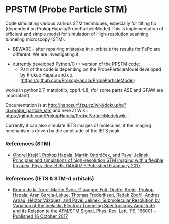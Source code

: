 # PPSTM (Probe Particle STM)
Code simulating various various STM techniques, especially for tilting tip (dependent on ProkopHapala/ProbeParticleModel)
This is implementation of efficient and simple model for simulation of High-resolution scanning tunneling microscopy (STM).

- BEWARE - after repairing misteake in d-orbitals the results for FePc are different. We are investigating it.

* currently developed Python/C++ version of the PPSTM code; 
  * Part of the code is depending on the ProbeParticleModel developed by Prokop Hapala and co. (https://github.com/ProkopHapala/ProbeParticleModel)

works in python2.7, matplotlib, cpp4.4.8, (for some parts ASE and GPAW are imporatant)

Documentation is at http://nanosurf.fzu.cz/wiki/doku.php?id=probe_particle_stm and here at Wiki: https://github.com/ProkopHapala/ProbeParticleModel/wiki .

Currently it can also simulate IETS images of molecules, if the imaging mechanism is driven by the amplitude of the IETS peak.

### References (STM)
* [Ondrej Krejčí, Prokop Hapala, Martin Ondráček, and Pavel Jelínek, Principles and simulations of high-resolution STM imaging with a flexible tip apex, Phys. Rev. B 95, 045407 – Published 6 January 2017 ](https://journals.aps.org/prb/abstract/10.1103/PhysRevB.95.045407) 

### References (IETS & STM-d orbitals)
* [Bruno de la Torre, Martin Švec, Giuseppe Foti, Ondřej Krejčí, Prokop Hapala, Aran Garcia-Lekue, Thomas Frederiksen, Radek Zbořil, Andres Arnau, Héctor Vázquez, and Pavel Jelínek, Submolecular Resolution by Variation of the Inelastic Electron Tunneling Spectroscopy Amplitude and its Relation to the AFM/STM Signal, Phys. Rev. Lett. 119, 166001 – Published 16 October 2017](https://journals.aps.org/prl/abstract/10.1103/PhysRevLett.119.166001)
